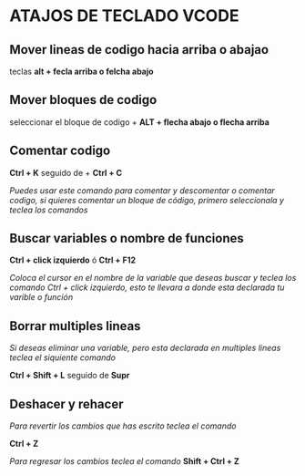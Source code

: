 #  ATAJOS DE TECLADO VCODE

## Mover lineas de codigo hacia arriba o abajao

teclas **alt  + fecla arriba o felcha abajo**


## Mover bloques de codigo 

seleccionar el bloque de codigo + **ALT + flecha abajo o flecha arriba**

## Comentar codigo

**Ctrl + K** seguido de + **Ctrl + C**

*Puedes usar este comando para comentar y descomentar o comentar codigo, si quieres comentar un bloque de código, primero seleccionala y teclea los comandos*

## Buscar variables o nombre de funciones

**Ctrl + click izquierdo**
ó
**Ctrl + F12**

*Coloca el cursor en el nombre de la variable que deseas buscar y teclea los comando Ctrl + click izquierdo, esto te llevara a donde esta declarada tu varible o función*

## Borrar multiples lineas

*Si deseas eliminar una variable, pero esta declarada en multiples lineas teclea el siquiente comando*

**Ctrl + Shift + L** seguido de  **Supr**

## Deshacer y rehacer

*Para revertir los cambios que has escrito teclea el comando*

**Ctrl + Z**

*Para regresar los cambios teclea el comando*
**Shift + Ctrl + Z**
